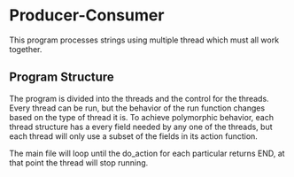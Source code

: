 # Producer-Consumer
This program processes strings using multiple thread which must all work together.
## Program Structure
The program is divided into the threads and the control for the threads. Every thread can be run, but the behavior of the run function changes based on the type of thread it is. To achieve polymorphic behavior, each thread structure has a every field needed by any one of the threads, but each thread will only use a subset of the fields in its action function.

The main file will loop until the do\_action for each particular returns END, at that point the thread will stop running.
